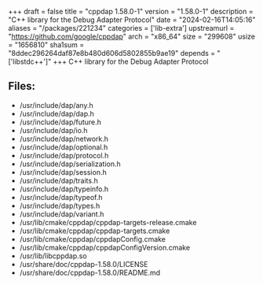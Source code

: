 +++
draft = false
title = "cppdap 1.58.0-1"
version = "1.58.0-1"
description = "C++ library for the Debug Adapter Protocol"
date = "2024-02-16T14:05:16"
aliases = "/packages/221234"
categories = ['lib-extra']
upstreamurl = "https://github.com/google/cppdap"
arch = "x86_64"
size = "299608"
usize = "1656810"
sha1sum = "8ddec296264daf87e8b480d606d5802855b9ae19"
depends = "['libstdc++']"
+++
C++ library for the Debug Adapter Protocol

## Files: 
* /usr/include/dap/any.h
* /usr/include/dap/dap.h
* /usr/include/dap/future.h
* /usr/include/dap/io.h
* /usr/include/dap/network.h
* /usr/include/dap/optional.h
* /usr/include/dap/protocol.h
* /usr/include/dap/serialization.h
* /usr/include/dap/session.h
* /usr/include/dap/traits.h
* /usr/include/dap/typeinfo.h
* /usr/include/dap/typeof.h
* /usr/include/dap/types.h
* /usr/include/dap/variant.h
* /usr/lib/cmake/cppdap/cppdap-targets-release.cmake
* /usr/lib/cmake/cppdap/cppdap-targets.cmake
* /usr/lib/cmake/cppdap/cppdapConfig.cmake
* /usr/lib/cmake/cppdap/cppdapConfigVersion.cmake
* /usr/lib/libcppdap.so
* /usr/share/doc/cppdap-1.58.0/LICENSE
* /usr/share/doc/cppdap-1.58.0/README.md
